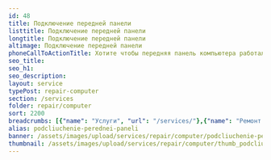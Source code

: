```yaml
---
id: 48
title: Подключение передней панели
listtitle: Подключение передней панели
longtitle: Подключение передней панели
altimage: Подключение передней панели
phoneCallToActionTitle: Хотите чтобы передняя панель компьютера работала? Звоните!
seo_title: 
seo_h1: 
seo_description: 
layout: service
typePost: repair-computer
section: /services
folder: repair/computer
sort: 2200
breadcrumbs: [{"name": "Услуги", "url": "/services/"},{"name": "Ремонт устройств", "url": "/services/repair/"},{"name": "Компьютер", "url": "/services/repair/computer/"}]
alias: podcliuchenie-perednei-paneli
banner: /assets/images/upload/services/repair/computer/podcliuchenie-perednei-paneli.jpg
thumbnail: /assets/images/upload/services/repair/computer/thumb_podcliuchenie-perednei-paneli.jpg
---
```

